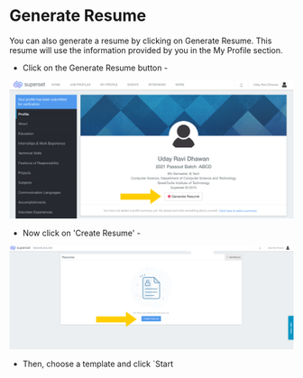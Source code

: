 # Generate Resume

You can also generate a resume by clicking on Generate Resume. This resume will use the information provided by you in the My Profile section. 

* Click on the Generate Resume button -

![](../../.gitbook/assets/image%20%28166%29.png)

* Now click on 'Create Resume' -

![](../../.gitbook/assets/image%20%28164%29.png)

* Then, choose a template and click \`Start 





